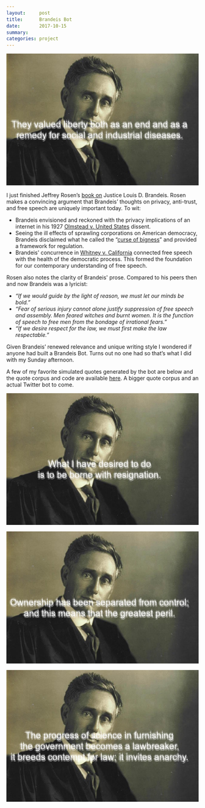 ```yaml
---
layout:     post
title:      Brandeis Bot
date:       2017-10-15
summary:    
categories: project
---
```


![](/images/2017-10-15-brandeis-bot-says-1.jpeg)

I just finished Jeffrey Rosen’s [book on]( https://yalebooks.yale.edu/book/9780300158670/louis-d-brandeis) Justice Louis D. Brandeis. Rosen makes a convincing argument that Brandeis’ thoughts on privacy, anti-trust, and free speech are uniquely important today. To wit: 

*  Brandeis envisioned and reckoned with the privacy implications of an internet in his 1927 [Olmstead v. United States](https://billofrightsinstitute.org/educate/educator-resources/lessons-plans/landmark-supreme-court-cases-elessons/olmstead-v-united-states-1927/) dissent.
*  Seeing the ill effects of sprawling corporations on American democracy, Brandeis disclaimed what he called the “[curse of bigness](https://www.theatlantic.com/politics/archive/2016/06/the-forgotten-wisdom-of-louis-d-brandeis/485477/)” and provided a framework for regulation.
*  Brandeis' concurrence in [Whitney v. California](http://www.newseuminstitute.org/2016/01/08/free-speech-impact-of-whitney-v-california/) connected free speech with the health of the democratic process. This formed the foundation for our contemporary understanding of free speech.


Rosen also notes the clarity of Brandeis' prose. Compared to his peers then and now Brandeis was a lyricist: 

* _“If we would guide by the light of reason, we must let our minds be bold.”_
* _“Fear of serious injury cannot alone justify suppression of free speech and assembly. Men feared witches and burnt women. It is the function of speech to free men from the bondage of irrational fears.”_
* _“If we desire respect for the law, we must first make the law respectable.”_

Given Brandeis’ renewed relevance and unique writing style I wondered if anyone had built a Brandeis Bot. Turns out no one had so that’s what I did with my Sunday afternoon.

A few of my favorite simulated quotes generated by the bot are below and the quote corpus and code are available [here](https://github.com/etachov/brandeis_bot). A bigger quote corpus and an actual Twitter bot to come.

![](/images/2017-10-15-brandeis-bot-says-2.jpeg)


![](/images/2017-10-15-brandeis-bot-says-3.jpeg)


![](/images/2017-10-15-brandeis-bot-says-4.jpeg)


